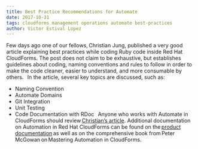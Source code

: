 ```yaml
---
title: Best Practice Recommendations for Automate
date: 2017-10-31
tags: cloudforms management operations automate best-practices
author: Victor Estival Lopez
---
```

 
Few days ago one of our fellows, Christian Jung, published a very good article explaining best practices while coding Ruby code inside Red Hat CloudForms.
The post does not claim to be exhaustive, but establishes guidelines about coding, naming conventions and rules to follow in order to make the code cleaner, easier to understand, and more consumable by others.
  
In the article, several key topics are discussed, such as:

* Naming Convention
* Automate Domains
* Git Integration
* Unit Testing
* Code Documentation with RDoc
  
Anyone who works with Automate in CloudForms should review [Christian’s article](<https://www.jung-christian.de/post/2017/10/automate-best-practice/>).
Additional documentation on Automation in Red Hat CloudForms can be found on the [product documentation](<https://access.redhat.com/documentation/en-us/red_hat_cloudforms/4.7/>) as well as on the comprehensive book from Peter McGowan on Mastering Automation in CloudForms.
